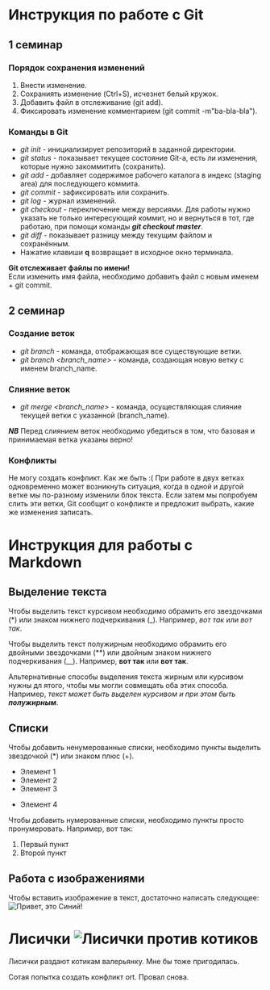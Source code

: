 # Инструкция по работе с Git
## 1 семинар
### Порядок сохранения изменений

1. Внести изменение.  
2. Сохраниять изменение (Ctrl+S), исчезнет белый кружок.  
3. Добавить файл в отслеживание (git add).  
4. Фиксировать изменение комментарием (git commit -m"ba-bla-bla").  

### Команды в Git
* *git init* - инициализирует репозиторий в заданной директории.
* *git status* - показывает текущее состояние Git-а, есть ли изменения, которые нужно закоммитить (сохранить).
* *git add* - добавляет содержимое рабочего каталога в индекс (staging area) для последующего коммита.
* *git commit* - зафиксировать или сохранить.
* *git log* - журнал изменений.
* *git checkout* - переключение между версиями. Для работы нужно указать не только интересующий коммит, но и вернуться в тот, где работаю, при помощи команды ***git checkout master***.
* *git diff* - показывает разницу между текущим файлом и сохранённым.
* Нажатие клавиши **q** возвращает в исходное окно терминала.

**Git отслеживает файлы по имени!**  
Если изменить имя файла, необходимо добавить файл с новым именем + git commit.

## 2 семинар
### Создание веток

* *git branch* - команда, отображающая все существующие ветки.
* *git branch <branch_name>* - команда, создающая новую ветку с именем branch_name.

### Слияние веток

* *git merge <branch_name>* - команда, осуществляющая слияние текущей ветки с указанной (branch_name).

***NB*** Перед слиянием веток необходимо убедиться в том, что базовая и принимаемая ветка указаны верно!

### Конфликты
Не могу создать конфликт. Как же быть :(
При работе в двух ветках одновременно может возникнуть ситуация, когда в одной и другой ветке мы по-разному изменили блок текста. Если затем мы попробуем слить эти ветки, Git сообщит о конфликте и предложит выбрать, какие же изменения записать.

# Инструкция для работы с Markdown

## Выделение текста

Чтобы выделить текст курсивом необходимо обрамить его звездочками (*) или знаком нижнего подчеркивания (_). Например, *вот так* или _вот так_.

Чтобы выделить текст полужирным необходимо обрамить его двойными звездочками (**) или двойным знаком нижнего подчеркивания (__). Например, **вот так** или __вот так__.

Альтернативные способы выделения текста жирным или курсивом нужны дл ятого, чтобы мы могли совмещать оба этих способа. Например, _текст может быть выделен курсивом  и при этом быть **полужирным**_.

## Списки

Чтобы добавить ненумерованные списки, необходимо пункты выделить звездочкой (*) или знаком плюс (+).
* Элемент 1
* Элемент 2
* Элемент 3
+ Элемент 4

Чтобы добавить нумерованные списки, необходимо пункты просто пронумеровать. Например, вот так:
1. Первый пункт
2. Второй пункт

## Работа с изображениями

Чтобы вставить изображение в текст, достаточно написать следующее: ![Привет, это Синий!](CatSiniy.jpg)

# Лисички ![Лисички против котиков](ааа)
Лисички раздают котикам валерьянку. Мне бы тоже пригодилась.

Сотая попытка создать конфликт ort. Провал снова.
